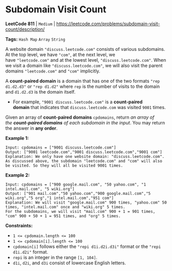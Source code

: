 # Subdomain Visit Count
**LeetCode 811** | `Medium` | https://leetcode.com/problems/subdomain-visit-count/description/

**Tags:** `Hash Map` `Array` `String`

A website domain `"discuss.leetcode.com"` consists of various subdomains. At the top level, we have `"com"`, at the next level, we have `"leetcode.com"` and at the lowest level, `"discuss.leetcode.com"`. When we visit a domain like `"discuss.leetcode.com"`, we will also visit the parent domains `"leetcode.com"` and `"com"` implicitly.

A **count-paired domain** is a domain that has one of the two formats `"rep d1.d2.d3"` or `"rep d1.d2"` where `rep` is the number of visits to the domain and `d1.d2.d3` is the domain itself.

- For example, `"9001 discuss.leetcode.com"` is a **count-paired domain** that indicates that `discuss.leetcode.com` was visited `9001` times.

Given an array of **count-paired domains** `cpdomains`, return *an array of the **count-paired domains** of each subdomain in the input*. You may return the answer in **any order**.

**Example 1:**

```
Input: cpdomains = ["9001 discuss.leetcode.com"]
Output: ["9001 leetcode.com","9001 discuss.leetcode.com","9001 com"]
Explanation: We only have one website domain: "discuss.leetcode.com".
As discussed above, the subdomain "leetcode.com" and "com" will also be visited. So they will all be visited 9001 times.

```

**Example 2:**

```
Input: cpdomains = ["900 google.mail.com", "50 yahoo.com", "1 intel.mail.com", "5 wiki.org"]
Output: ["901 mail.com","50 yahoo.com","900 google.mail.com","5 wiki.org","5 org","1 intel.mail.com","951 com"]
Explanation: We will visit "google.mail.com" 900 times, "yahoo.com" 50 times, "intel.mail.com" once and "wiki.org" 5 times.
For the subdomains, we will visit "mail.com" 900 + 1 = 901 times, "com" 900 + 50 + 1 = 951 times, and "org" 5 times.

```

**Constraints:**

- `1 <= cpdomain.length <= 100`
- `1 <= cpdomain[i].length <= 100`
- `cpdomain[i]` follows either the `"repi d1i.d2i.d3i"` format or the `"repi d1i.d2i"` format.
- `repi` is an integer in the range `[1, 104]`.
- `d1i`, `d2i`, and `d3i` consist of lowercase English letters.